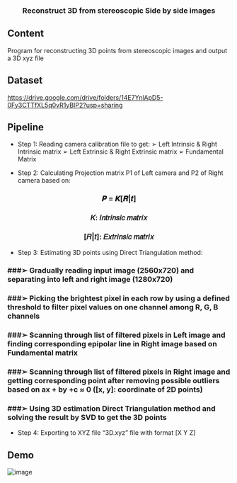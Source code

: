 <h3 align="center">
  Reconstruct 3D from stereoscopic Side by side images
</h3>

## Content
Program for reconstructing 3D points from stereoscopic images and output a 3D xyz file

## Dataset
https://drive.google.com/drive/folders/14E7YnlApD5-0Fy3CTTfXL5q0vR1yBIP2?usp=sharing

## Pipeline
- Step 1: Reading camera calibration file to get:
➢ Left Intrinsic & Right Intrinsic matrix
➢ Left Extrinsic & Right Extrinsic matrix
➢ Fundamental Matrix

- Step 2: Calculating Projection matrix P1 of Left camera and P2 of Right 
camera based on:
<h3 align="center">
  <h3 align="center">𝑷 = 𝑲[𝑹|𝒕]</h3>
  <h3 align="center">𝐾: 𝐼𝑛𝑡𝑟𝑖𝑛𝑠𝑖𝑐 𝑚𝑎𝑡𝑟𝑖𝑥</h3>
  <h3 align="center">[𝑅|𝑡]: 𝐸𝑥𝑡𝑟𝑖𝑛𝑠𝑖𝑐 𝑚𝑎𝑡𝑟𝑖𝑥</h3>
</h3>

- Step 3: Estimating 3D points using Direct Triangulation method:
<h3 align="left">###➢ Gradually reading input image (2560x720) and separating into left and right image (1280x720)</h3>
<h3 align="left">###➢ Picking the brightest pixel in each row by using a defined threshold to filter pixel values on one channel among R, G, B channels</h3>
<h3 align="left">###➢ Scanning through list of filtered pixels in Left image and finding corresponding epipolar line in Right image based on Fundamental matrix</h3>
<h3 align="left">###➢ Scanning through list of filtered pixels in Right image and getting corresponding point after removing possible outliers based on ax + by +c ≈ 0 ([x, y]: coordinate of 2D points)</h3>
<h3 align="left">###➢ Using 3D estimation Direct Triangulation method and solving the result by SVD to get the 3D points</h3>

- Step 4: Exporting to XYZ file “3D.xyz” file with format [X Y Z]


## Demo
![image](https://user-images.githubusercontent.com/54583824/127175141-22dfdbfc-d4bd-4cbf-8912-80ef1021a5b2.png)
